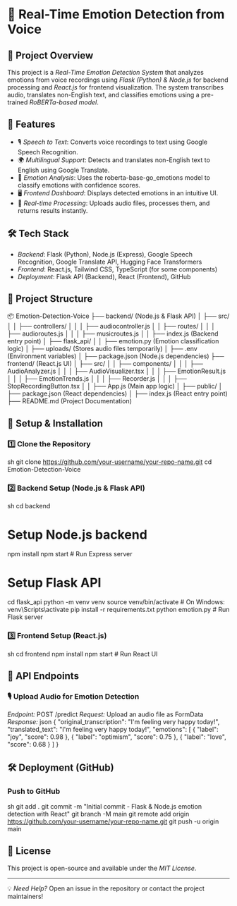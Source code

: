 # 🎤 Real-Time Emotion Detection from Voice

## 📌 Project Overview
This project is a *Real-Time Emotion Detection System* that analyzes emotions from voice recordings using *Flask (Python) & Node.js* for backend processing and *React.js* for frontend visualization. The system transcribes audio, translates non-English text, and classifies emotions using a pre-trained *RoBERTa-based model*.

## 🚀 Features
- 🎙 *Speech to Text*: Converts voice recordings to text using Google Speech Recognition.
- 🌍 *Multilingual Support*: Detects and translates non-English text to English using Google Translate.
- 🤖 *Emotion Analysis*: Uses the roberta-base-go_emotions model to classify emotions with confidence scores.
- 🖥 *Frontend Dashboard*: Displays detected emotions in an intuitive UI.
- 🔄 *Real-time Processing*: Uploads audio files, processes them, and returns results instantly.

## 🛠 Tech Stack
- *Backend*: Flask (Python), Node.js (Express), Google Speech Recognition, Google Translate API, Hugging Face Transformers
- *Frontend*: React.js, Tailwind CSS, TypeScript (for some components)
- *Deployment*: Flask API (Backend), React (Frontend), GitHub

## 📂 Project Structure

📦 Emotion-Detection-Voice
├── backend/ (Node.js & Flask API)
│   ├── src/
│   │   ├── controllers/
│   │   │   ├── audiocontroller.js
│   │   ├── routes/
│   │   │   ├── audioroutes.js
│   │   │   ├── musicroutes.js
│   │   ├── index.js (Backend entry point)
│   ├── flask_api/
│   │   ├── emotion.py (Emotion classification logic)
│   ├── uploads/ (Stores audio files temporarily)
│   ├── .env (Environment variables)
│   ├── package.json (Node.js dependencies)
├── frontend/ (React.js UI)
│   ├── src/
│   │   ├── components/
│   │   │   ├── AudioAnalyzer.js
│   │   │   ├── AudioVisualizer.tsx
│   │   │   ├── EmotionResult.js
│   │   │   ├── EmotionTrends.js
│   │   │   ├── Recorder.js
│   │   │   ├── StopRecordingButton.tsx
│   │   ├── App.js (Main app logic)
│   ├── public/
│   ├── package.json (React dependencies)
│   ├── index.js (React entry point)
├── README.md (Project Documentation)


## 🔧 Setup & Installation
### 1️⃣ Clone the Repository
sh
git clone https://github.com/your-username/your-repo-name.git
cd Emotion-Detection-Voice


### 2️⃣ Backend Setup (Node.js & Flask API)
sh
cd backend
# Setup Node.js backend
npm install
npm start  # Run Express server

# Setup Flask API
cd flask_api
python -m venv venv
source venv/bin/activate  # On Windows: venv\Scripts\activate
pip install -r requirements.txt
python emotion.py  # Run Flask server


### 3️⃣ Frontend Setup (React.js)
sh
cd frontend
npm install
npm start  # Run React UI


## 🎯 API Endpoints
### 🎙 Upload Audio for Emotion Detection
*Endpoint:* POST /predict
*Request:* Upload an audio file as FormData
*Response:*
json
{
  "original_transcription": "I'm feeling very happy today!",
  "translated_text": "I'm feeling very happy today!",
  "emotions": [
    { "label": "joy", "score": 0.98 },
    { "label": "optimism", "score": 0.75 },
    { "label": "love", "score": 0.68 }
  ]
}


## 🛠 Deployment (GitHub)
### Push to GitHub
sh
git add .
git commit -m "Initial commit - Flask & Node.js emotion detection with React"
git branch -M main
git remote add origin https://github.com/your-username/your-repo-name.git
git push -u origin main


## 📜 License
This project is open-source and available under the *MIT License*.

---
💡 *Need Help?* Open an issue in the repository or contact the project maintainers!
